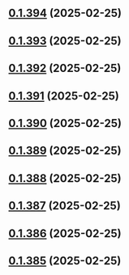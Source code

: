 ## [0.1.394](https://github.com/binary-braids/terraform-oracle/compare/v0.1.393...v0.1.394) (2025-02-25)



## [0.1.393](https://github.com/binary-braids/terraform-oracle/compare/v0.1.392...v0.1.393) (2025-02-25)



## [0.1.392](https://github.com/binary-braids/terraform-oracle/compare/v0.1.391...v0.1.392) (2025-02-25)



## [0.1.391](https://github.com/binary-braids/terraform-oracle/compare/v0.1.390...v0.1.391) (2025-02-25)



## [0.1.390](https://github.com/binary-braids/terraform-oracle/compare/v0.1.389...v0.1.390) (2025-02-25)



## [0.1.389](https://github.com/binary-braids/terraform-oracle/compare/v0.1.388...v0.1.389) (2025-02-25)



## [0.1.388](https://github.com/binary-braids/terraform-oracle/compare/v0.1.387...v0.1.388) (2025-02-25)



## [0.1.387](https://github.com/binary-braids/terraform-oracle/compare/v0.1.386...v0.1.387) (2025-02-25)



## [0.1.386](https://github.com/binary-braids/terraform-oracle/compare/v0.1.385...v0.1.386) (2025-02-25)



## [0.1.385](https://github.com/binary-braids/terraform-oracle/compare/v0.1.384...v0.1.385) (2025-02-25)



